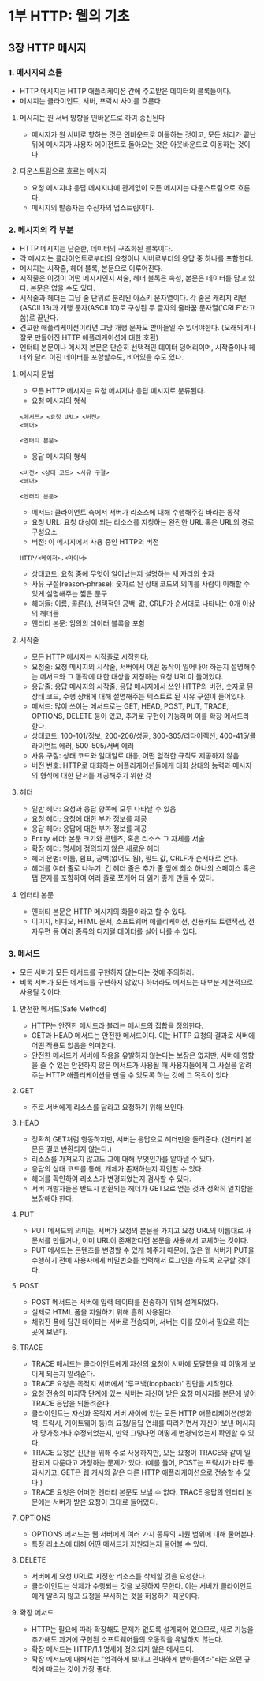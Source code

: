 # 1부 HTTP: 웹의 기초

## 3장 HTTP 메시지

### 1. 메시지의 흐름

- HTTP 메시지는 HTTP 애플리케이션 간에 주고받은 데이터의 블록들이다.
- 메시지는 클라이언트, 서버, 프락시 사이를 흐른다.

1. 메시지는 원 서버 방향을 인바운드로 하여 송신된다

   - 메시지가 원 서버로 향하는 것은 인바운드로 이동하는 것이고, 모든 처리가 끝난 뒤에 메시지가 사용자 에이전트로 돌아오는 것은 아웃바운드로 이동하는 것이다.

2. 다운스트림으로 흐르는 메시지

   - 요청 메시지냐 응답 메시지냐에 관계없이 모든 메시지는 다운스트림으로 흐른다.
   - 메시지의 발송자는 수신자의 업스트림이다.

### 2. 메시지의 각 부분

- HTTP 메시지는 단순한, 데이터의 구조화된 블록이다.
- 각 메시지는 클라이언트로부터의 요청이나 서버로부터의 응답 중 하나를 포함한다.
- 메시지는 시작줄, 헤더 블록, 본문으로 이루어진다.
- 시작줄은 이것이 어떤 메시지인지 서술, 헤더 블록은 속성, 본문은 데이터를 담고 있다. 본문은 없을 수도 있다.
- 시작줄과 헤더는 그냥 줄 단위로 분리된 아스키 문자열이다. 각 줄은 캐리지 리턴(ASCII 13)과 개행 문자(ASCII 10)로 구성된 두 글자의 줄바꿈 문자열('CRLF'라고 씀)로 끝난다.
- 견고한 애플리케이션이라면 그냥 개행 문자도 받아들일 수 있어야한다. (오래되거나 잘못 만들어진 HTTP 애플리케이션에 대한 호환)
- 엔터티 본문이나 메시지 본문은 단순히 선택적인 데이터 덩어리이며, 시작줄이나 헤더와 달리 이진 데이터를 포함할수도, 비어있을 수도 있다.

1. 메시지 문법

   - 모든 HTTP 메시지는 요청 메시지나 응답 메시지로 분류된다.
   - 요청 메시지의 형식

   ```
   <메서드> <요청 URL> <버전>
   <헤더>

   <엔터티 본문>
   ```

   - 응답 메시지의 형식

   ```
   <버전> <상태 코드> <사유 구절>
   <헤더>

   <엔터티 본문>
   ```

   - 메서드: 클라이언트 측에서 서버가 리소스에 대해 수행해주길 바라는 동작
   - 요청 URL: 요청 대상이 되는 리소스를 지칭하는 완전한 URL 혹은 URL의 경로 구성요소
   - 버전: 이 메시지에서 사용 중인 HTTP의 버전

   ```
   HTTP/<메이저>.<마이너>
   ```

   - 상태코드: 요청 중에 무엇이 일어났는지 설명하는 세 자리의 숫자
   - 사유 구절(reason-phrase): 숫자로 된 상태 코드의 의미를 사람이 이해할 수 있게 설명해주는 짧은 문구
   - 헤더들: 이름, 콜론(:), 선택적인 공백, 값, CRLF가 순서대로 나타나는 0개 이상의 헤더들
   - 엔터티 본문: 임의의 데이터 블록을 포함

2. 시작줄

   - 모든 HTTP 메시지는 시작줄로 시작한다.
   - 요청줄: 요청 메시지의 시작줄, 서버에서 어떤 동작이 일어나야 하는지 설명해주는 메서드와 그 동작에 대한 대상을 지칭하는 요청 URL이 들어있다.
   - 응답줄: 응답 메시지의 시작줄, 응답 메시지에서 쓰인 HTTP의 버전, 숫자로 된 상태 코드, 수행 상태에 대해 설명해주는 텍스트로 된 사유 구절이 들어있다.
   - 메서드: 많이 쓰이는 메서드로는 GET, HEAD, POST, PUT, TRACE, OPTIONS, DELETE 등이 있고, 추가로 구현이 가능하며 이를 확장 메서드라 한다.
   - 상태코드: 100-101/정보, 200-206/성공, 300-305/리다이렉션, 400-415/클라이언트 에러, 500-505/서버 에러
   - 사유 구절: 상태 코드와 일대일로 대응, 어떤 엄격한 규칙도 제공하지 않음
   - 버전 번호: HTTP로 대화하는 애플리케이션들에게 대화 상대의 능력과 메시지의 형식에 대한 단서를 제공해주기 위한 것

3. 헤더

   - 일반 헤더: 요청과 응답 양쪽에 모두 나타날 수 있음
   - 요청 헤더: 요청에 대한 부가 정보를 제공
   - 응답 헤더: 응답에 대한 부가 정보를 제공
   - Entity 헤더: 본문 크기와 콘텐츠, 혹은 리소스 그 자체를 서술
   - 확장 헤더: 명세에 정의되지 않은 새로운 헤더
   - 헤더 문법: 이름, 쉼표, 공백(없어도 됨), 필드 값, CRLF가 순서대로 온다.
   - 헤더를 여러 줄로 나누기: 긴 헤더 줄은 추가 줄 앞에 최소 하나의 스페이스 혹은 탭 문자를 포함하여 여러 줄로 쪼개어 더 읽기 좋게 만들 수 있다.

4. 엔터티 본문

   - 엔터티 본문은 HTTP 메시지의 화물이라고 할 수 있다.
   - 이미지, 비디오, HTML 문서, 소프트웨어 애플리케이션, 신용카드 트랜잭션, 전자우편 등 여러 종류의 디지털 데이터를 실어 나를 수 있다.

### 3. 메서드

- 모든 서버가 모든 메서드를 구현하지 않는다는 것에 주의하라.
- 비록 서버가 모든 메서드를 구현하지 않았다 하더라도 메서드는 대부분 제한적으로 사용될 것이다.

1. 안전한 메서드(Safe Method)

   - HTTP는 안전한 메서드라 불리는 메서드의 집합을 정의한다.
   - GET과 HEAD 메서드는 안전한 메서드이다. 이는 HTTP 요청의 결과로 서버에 어떤 작용도 없음을 의미한다.
   - 안전한 메서드가 서버에 작용을 유발하지 않는다는 보장은 없지만, 서버에 영향을 줄 수 있는 안전하지 않은 메서드가 사용될 때 사용자들에게 그 사실을 알려주는 HTTP 애플리케이션을 만들 수 있도록 하는 것에 그 목적이 있다.

2. GET

   - 주로 서버에게 리소스를 달라고 요청하기 위해 쓰인다.

3. HEAD

   - 정확히 GET처럼 행동하지만, 서버는 응답으로 헤더만을 돌려준다. (엔터티 본문은 결코 반환되지 않는다.)
   - 리소스를 가져오지 않고도 그에 대해 무엇인가를 알아낼 수 있다.
   - 응답의 상태 코드를 통해, 개체가 존재하는지 확인할 수 있다.
   - 헤더를 확인하여 리소스가 변경되었는지 검사할 수 있다.
   - 서버 개발자들은 반드시 반환되는 헤더가 GET으로 얻는 것과 정확히 일치함을 보장해야 한다.

4. PUT

   - PUT 메서드의 의미는, 서버가 요청의 본문을 가지고 요청 URL의 이름대로 새 문서를 만들거나, 이미 URL이 존재한다면 본문을 사용해서 교체하는 것이다.
   - PUT 메서드는 콘텐츠를 변경할 수 있게 해주기 때문에, 많은 웹 서버가 PUT을 수행하기 전에 사용자에게 비밀번호를 입력해서 로그인을 하도록 요구할 것이다.

5. POST

   - POST 메서드는 서버에 입력 데이터를 전송하기 위해 설계되었다.
   - 실제로 HTML 폼을 지원하기 위해 흔히 사용된다.
   - 채워진 폼에 담긴 데이터는 서버로 전송되며, 서버는 이를 모아서 필요로 하는 곳에 보낸다.

6. TRACE

   - TRACE 메서드는 클라이언트에게 자신의 요청이 서버에 도달했을 때 어떻게 보이게 되는지 알려준다.
   - TRACE 요청은 목적지 서버에서 '루프백(loopback)' 진단을 시작한다.
   - 요청 전송의 마지막 단계에 있는 서버는 자신이 받은 요청 메시지를 본문에 넣어 TRACE 응답을 되돌려준다.
   - 클라이언트는 자신과 목적지 서버 사이에 있는 모든 HTTP 애플리케이션(방화벽, 프락시, 게이트웨이 등)의 요청/응답 연쇄를 따라가면서 자신이 보낸 메시지가 망가졌거나 수정되었는지, 만약 그렇다면 어떻게 변경되었는지 확인할 수 있다.
   - TRACE 요청은 진단을 위해 주로 사용하지만, 모든 요청이 TRACE와 같이 일관되게 다룬다고 가정하는 문제가 있다. (예를 들어, POST는 프락시가 바로 통과시키고, GET은 웹 캐시와 같은 다른 HTTP 애플리케이션으로 전송할 수 있다.)
   - TRACE 요청은 어떠한 엔터티 본문도 보낼 수 없다. TRACE 응답의 엔터티 본문에는 서버가 받은 요청이 그대로 들어있다.

7. OPTIONS

   - OPTIONS 메서드는 웹 서버에게 여러 가지 종류의 지원 범위에 대해 물어본다.
   - 특정 리소스에 대해 어떤 메서드가 지원되는지 물어볼 수 있다.

8. DELETE

   - 서버에게 요청 URL로 지정한 리소스를 삭제할 것을 요청한다.
   - 클라이언트는 삭제가 수행되는 것을 보장하지 못한다. 이는 서버가 클라이언트에게 알리지 않고 요청을 무시하는 것을 허용하기 때문이다.

9. 확장 메서드

   - HTTP는 필요에 따라 확장해도 문제가 없도록 설계되어 있으므로, 새로 기능을 추가해도 과거에 구현된 소프트웨어들의 오동작을 유발하지 않는다.
   - 확장 메서드는 HTTP/1.1 명세에 정의되지 않은 메서드다.
   - 확장 메서드에 대해서는 "엄격하게 보내고 관대하게 받아들여라"라는 오랜 규칙에 따르는 것이 가장 좋다.
